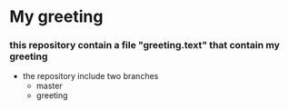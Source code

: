 # My greeting 
### this repository contain a file "greeting.text" that contain my greeting
- the repository include two branches 
	- master
	- greeting 
